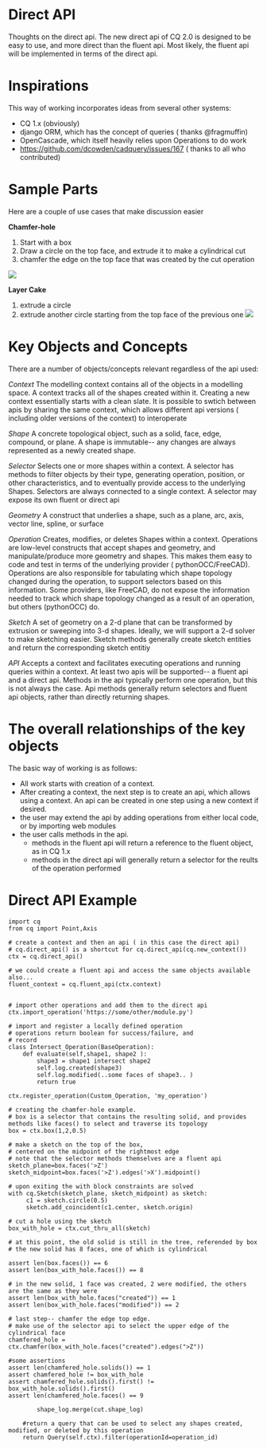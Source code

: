 Direct API
==============

Thoughts on the direct api.  The new direct api of CQ 2.0 is designed to be easy to use, and more direct than the fluent api.  Most likely, the fluent api will be implemented in terms of the direct api.


Inspirations
================
This way of working incorporates ideas from several other systems:
  * CQ 1.x (obviously)
  * django ORM, which has the concept of queries ( thanks @fragmuffin)
  * OpenCascade, which itself heavily relies upon Operations to do work
  * https://github.com/dcowden/cadquery/issues/167 ( thanks to all who contributed)
  
Sample Parts
===============
Here are a couple of use cases that make discussion easier

**Chamfer-hole**
  1. Start with a box
  2. Draw a circle on the top face, and extrude it to make a cylindrical cut
  3. chamfer the edge on the top face that was created by the cut operation

  ![](https://github.com/dcowden/cadquery/raw/2_0_occ/examples/direct_api/chamfer-cut.png)

**Layer Cake**
  1. extrude a circle
  2. extrude another circle starting from the top face of the previous one
  ![](https://github.com/dcowden/cadquery/raw/2_0_occ/examples/direct_api/layercake.png)

Key Objects and Concepts
==========================
There are a number of objects/concepts relevant regardless of the api used:

 *Context* The modelling context contains all of the objects in a modelling space. A context tracks all of the shapes created within it. Creating a new context essentially starts with a clean slate. It is possible to swtich between apis by sharing the same context, which allows different api versions ( including older versions of the context) to interoperate

 *Shape* A concrete topological object, such as a solid, face, edge, compound, or plane. A shape is immutable-- any changes are always represented as a newly created shape.

 *Selector* Selects one or more shapes within a context. A selector has methods to filter objects by their type, generating operation, position, or other characteristics, and to eventually provide access to the underlying Shapes. Selectors are always connected to a single context. A selector may expose its own fluent or direct api

 *Geometry* A construct that underlies a shape, such as a plane, arc, axis, vector line, spline, or surface

 *Operation* Creates, modifies, or deletes Shapes within a context.  Operations are low-level constructs that accept shapes and geometry, and manipulate/produce more geometry and shapes. This makes them easy to code and test in terms of the underlying provider ( pythonOCC/FreeCAD). Operations are also responsible for tabulating which shape topology changed during the operation, to support selectors based on this information.  Some providers, like FreeCAD, do not expose the information needed to track which shape topology changed as a result of an operation, but others (pythonOCC) do.

 *Sketch* A set of geometry on a 2-d plane that can be transformed by extrusion or sweeping into 3-d shapes.  Ideally, we will support a 2-d solver to make sketching easier. Sketch methods generally create sketch entities and return the corresponding sketch entitiy

 *API* Accepts a context and facilitates executing operations and running queries within a context.  At least two apis will be supported-- a fluent api and a direct api. Methods in the api typically perform one operation, but this is not always the case. Api methods generally return selectors and fluent api objects, rather than directly returning shapes.
 

The overall relationships of the key objects
=============================================

The basic way of working is as follows:

  * All work starts with creation of a context.
  * After creating a context, the next step is to create an api, which allows using a context. An api can be created in one step using a new context if desired.
  * the user may extend the api by adding operations from either local code, or by importing web modules
  * the user calls methods in the api. 
     * methods in the fluent api will return a reference to the fluent object, as in CQ 1.x
     * methods in the direct api will generally return a selector for the reults of the operation performed



Direct API Example
==================

    import cq
    from cq import Point,Axis

    # create a context and then an api ( in this case the direct api)    
    # cq.direct_api() is a shortcut for cq.direct_api(cq.new_context())    
    ctx = cq.direct_api()
    
    # we could create a fluent api and access the same objects available also...
    fluent_context = cq.fluent_api(ctx.context)
    
    
    # import other operations and add them to the direct api
    ctx.import_operation('https://some/other/module.py')
    
    # import and register a locally defined operation
    # operations return boolean for success/failure, and 
    # record
    class Intersect_Operation(BaseOperation):
        def evaluate(self,shape1, shape2 ):
            shape3 = shape1 intersect shape2
            self.log.created(shape3)
            self.log.modified(..some faces of shape3.. )
            return true
            
    ctx.register_operation(Custom_Operation, 'my_operation')

    # creating the chamfer-hole example. 
    # box is a selector that contains the resulting solid, and provides methods like faces() to select and traverse its topology
    box = ctx.box(1,2,0.5)
    
    # make a sketch on the top of the box,
    # centered on the midpoint of the rightmost edge
    # note that the selector methods themselves are a fluent api
    sketch_plane=box.faces('>Z')
    sketch_midpoint=box.faces('>Z').edges('>X').midpoint()
    
    # upon exiting the with block constraints are solved
    with cq.Sketch(sketch_plane, sketch_midpoint) as sketch:  
         c1 = sketch.circle(0.5)
         sketch.add_coincident(c1.center, sketch.origin)

    # cut a hole using the sketch    
    box_with_hole = ctx.cut_thru_all(sketch)
    
    # at this point, the old solid is still in the tree, referended by box
    # the new solid has 8 faces, one of which is cylindrical
    
    assert len(box.faces()) == 6
    assert len(box_with_hole.faces()) == 8
    
    # in the new solid, 1 face was created, 2 were modified, the others are the same as they were
    assert len(box_with_hole.faces("created")) == 1
    assert len(box_with_hole.faces("modified")) == 2
    
    # last step-- chamfer the edge top edge. 
    # make use of the selector api to select the upper edge of the cylindrical face
    chamfered_hole = ctx.chamfer(box_with_hole.faces("created").edges(">Z"))

    #some assertions
    assert len(chamfered_hole.solids()) == 1
    assert chamfered_hole != box_with_hole
    assert chamfered_hole.solids().first() != box_with_hole.solids().first()
    assert len(chamfered_hole.faces() == 9
        
            shape_log.merge(cut.shape_log)    
        
        #return a query that can be used to select any shapes created, modified, or deleted by this operation
        return Query(self.ctx).filter(operationId=operation_id)
